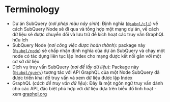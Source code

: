 # Terminology

- Dự án SubQuery (*nơi phép màu nảy sinh*): Định nghĩa ([`@subql/cli`](https://www.npmjs.com/package/@subql/cli)) về cách SubQuery Node sẽ đi qua và tổng hợp một mạng dự án, về cách dữ liệu sẽ được chuyển đổi và lưu trữ để kích hoạt các truy vấn GraphQL hữu ích
- SubQuery Node (*nơi công việc được hoàn thành*): package này ([`@subql/node`](https://www.npmjs.com/package/@subql/node)) sẽ chấp nhận định nghĩa của dự án SubQuery và chạy một node có tác dụng liên tục lập Index cho mạng được kết nối gắn với một cơ sở dữ liệu
- Dịch vụ truy vấn SubQuery (*nơi để lấy dữ liệu*): Package này ([`@subql/query`](https://www.npmjs.com/package/@subql/query)) tương tác với API GraphQL của một Node SubQuery đã được triển khai để truy vấn và xem dữ liệu được lập Index
- GraphQL (*cách để truy vấn dữ liệu*): Đây là một ngôn ngữ truy vấn dành cho các API, đặc biệt phù hợp với dữ liệu dựa trên biểu đồ linh hoạt - xem [graphql.org](https://graphql.org/learn/)